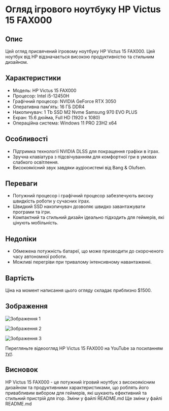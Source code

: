 # Огляд ігрового ноутбуку HP Victus 15 FAX000

## Опис

Цей огляд присвячений ігровому ноутбуку HP Victus 15 FAX000. Цей ноутбук від HP відзначається високою продуктивністю та стильним дизайном.

## Характеристики

- Модель: HP Victus 15 FAX000
- Процесор: Intel i5-12450H
- Графічний процесор: NVIDIA GeForce RTX 3050
- Оперативна пам'ять: 16 ГБ DDR4
- Накопичувач: 1 Tb SSD M2 Nvme Samsung 970 EVO PLUS
- Екран: 15.6 дюйма, Full HD (1920 x 1080)
- Операційна система: Windows 11 PRO 23H2 x64

## Особливості

- Підтримка технології NVIDIA DLSS для покращення графіки в іграх.
- Зручна клавіатура з підсвічуванням для комфортної гри в умовах слабкого освітлення.
- Високоякісний звук завдяки аудіосистемі від Bang & Olufsen.

## Переваги

- Потужний процесор і графічний процесор забезпечують високу швидкість роботи у сучасних іграх.
- Швидкий SSD накопичувач дозволяє швидко завантажувати програми та ігри.
- Компактний та стильний дизайн ідеально підходить для геймерів, які цінують мобільність.

## Недоліки

- Обмежена потужність батареї, що може призводити до скороченого часу автономної роботи.
- Можливі перегріви при тривалому інтенсивному навантаженні.

## Вартість

Ціна на момент написання цього огляду складає приблизно $1500.

## Зображення

![Зображення 1](https://hotline.ua/img/tx/441/4414691155.jpg)

![Зображення 2](https://f.428.ua/img/3988205/3000/2000/noutbuk_hp_victus_15-fb1013dx_845a2ua~1500~1184.jpg)

![Зображення 3](https://content2.rozetka.com.ua/goods/images/big/390015926.jpg)

Перегляньте відеоогляд HP Victus 15 FAX000 на YouTube за посиланням [тут](https://www.youtube.com/watch?v=P87eSjsuYFk).

## Висновок

HP Victus 15 FAX000 - це потужний ігровий ноутбук з високоякісним дизайном та продуктивними характеристиками, що роблять його привабливим вибором для геймерів, які шукають ефективний та стильний пристрій для ігор.
Зміни у файлі README.md
Ще зміни у файлі README.md
